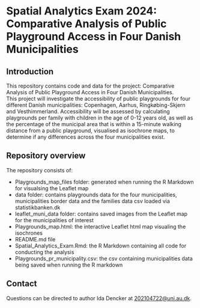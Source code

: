 # Spatial Analytics Exam 2024: Comparative Analysis of Public Playground Access in Four Danish Municipalities


## Introduction
This repository contains code and data for the project: Comparative Analysis of Public Playground Access in Four Danish Municipalities. <br>
This project will investigate the accessibility of public playgrounds for four different Danish municipalities: Copenhagen, Aarhus, Ringkøbing-Skjern and Vesthimmerland. Accessibility will be assessed by calculating playgrounds per family with children in the age of 0-12 years old, as well as the percentage of the municipal area that is within a 15-minute walking distance from a public playground, visualised as isochrone maps, to determine if any differences across the four municipalities exist.


## Repository overview 
The repository consists of:
- Playgrounds_map_files folder: generated when running the R Markdown for visualsing the Leaflet map
- data folder: contains playgrounds data for the four municipalities, municipalities border data and the families data csv loaded via statistikbanken.dk
- leaflet_muni_data folder: contains saved images from the Leaflet map for the municipalities of interest
- Playgrounds_map.html: the interactive Leaflet html map visualing the isochrones
- README.md file
- Spatial_Analytics_Exam.Rmd: the R Markdown containing all code for conducting the analysis
- Playgrounds_pr_municipality.csv: the csv containing municipalities data being saved when running the R markdown 

## Contact
Questions can be directed to author Ida Dencker at 202104722@uni.au.dk.
